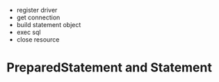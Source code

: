 + register driver
+ get connection
+ build statement object
+ exec sql
+ close resource

# PreparedStatement and Statement
